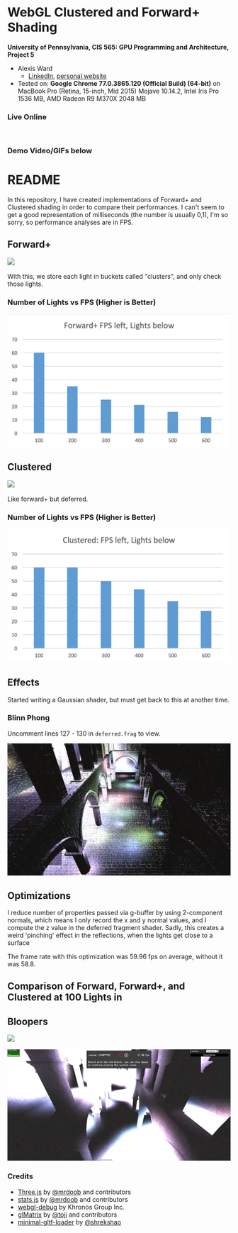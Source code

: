 WebGL Clustered and Forward+ Shading
======================

**University of Pennsylvania, CIS 565: GPU Programming and Architecture, Project 5**

* Alexis Ward
    * [LinkedIn](https://www.linkedin.com/in/alexis-ward47/), [personal website](https://www.alexis-ward.tech/)
* Tested on: **Google Chrome 77.0.3865.120 (Official Build) (64-bit)** on
MacBook Pro (Retina, 15-inch, Mid 2015) Mojave 10.14.2, Intel Iris Pro 1536 MB, AMD Radeon R9 M370X 2048 MB

### Live Online

[![]()](https://aleward.github.io/Project6-WebGL-Clustered-Deferred-Forward-Plus/)

### Demo Video/GIFs below

# README

In this repository, I have created implementations of Forward+ and Clustered shading in order to compare their performances. I can't seem to get a good representation of milliseconds (the number is usually 0,1), I'm so sorry, so performance analyses are in FPS.

## Forward+

![](img/gifF.gif)

With this, we store each light in buckets called "clusters", and only check those lights.

### Number of Lights vs FPS (Higher is Better)
![](img/gf.png)

## Clustered

![](img/gifC.gif)

Like forward+ but deferred.

### Number of Lights vs FPS (Higher is Better)
![](img/gc.png)

## Effects

 Started writing a Gaussian shader, but must get back to this at another time.

### Blinn Phong

Uncomment lines 127 - 130 in `deferred.frag` to view.

![](img/blinn-phong.png)

## Optimizations

I reduce number of properties passed via g-buffer by using 2-component normals, which means I only record the x and y normal values, and I compute the z value in the deferred fragment shader. Sadly, this creates a weird 'pinching' effect in the reflections, when the lights get close to a surface

The frame rate with this optimization was 59.96 fps on average, without it was 58.8.

## Comparison of Forward, Forward+, and Clustered at 100 Lights in

## Bloopers

![](img/blooper.png)

![](img/glitchCluster.gif)

### Credits

* [Three.js](https://github.com/mrdoob/three.js) by [@mrdoob](https://github.com/mrdoob) and contributors
* [stats.js](https://github.com/mrdoob/stats.js) by [@mrdoob](https://github.com/mrdoob) and contributors
* [webgl-debug](https://github.com/KhronosGroup/WebGLDeveloperTools) by Khronos Group Inc.
* [glMatrix](https://github.com/toji/gl-matrix) by [@toji](https://github.com/toji) and contributors
* [minimal-gltf-loader](https://github.com/shrekshao/minimal-gltf-loader) by [@shrekshao](https://github.com/shrekshao)
